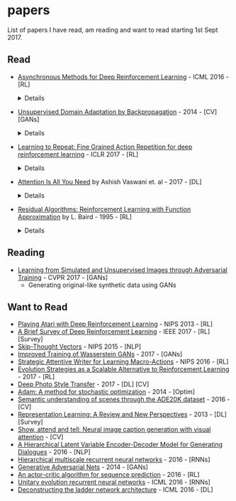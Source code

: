 # papers
List of papers I have read, am reading and want to read starting 1st Sept 2017.

## Read

- [Asynchronous Methods for Deep Reinforcement Learning](https://arxiv.org/pdf/1602.01783.pdf) - ICML 2016 - [RL]

  <details>
  aka A3C. Instead of training on samples from replay memory to decorrelate temporal relations, use multiple agents operating in their own copy the environment using a current global policy. Training becomes more stable. Beats the previous best in half the training time. Train k agents on a single k-core CPU. No communication costs as with [Gorrila](https://arxiv.org/abs/1507.04296). In case of off-policy learning the individual agents can apply different policies which is more explorative and stable. Replay memory can still be used with this to increase data-efficiency.
  </details>

- [Unsupervised Domain Adaptation by Backpropagation](https://arxiv.org/abs/1409.7495) - 2014 - [CV] [GANs]
  <details>
  It's a GAN in disguise. You datasets from 2 domains - 1) labelled synthetic image classes and 2) unlabelled real images. You want to label the images from real domain. Idea: There are three NN modules - G, C and D. Domain invariant features must be learn by network G. Feed the features to their equivalent of a discriminator (D), penalize N if D can predict domain from given features. Also feed the same features to classifier C train it to label the synthetic data. Over time D can't tell the domain, the features learnt are domain-invariant and by the covariate shift assumption network [G --> C] becomes good at classifying unlabelled real images.
  </details>

- [Learning to Repeat: Fine Grained Action Repetition for deep reinforcement learning](https://arxiv.org/pdf/1702.06054.pdf) - ICLR 2017 - [RL]
  <details>
  aka FiGAR. In policy gradient method, instead of just predicting the next action `a` from a set of actions `A` (continuous or discrete) predict a tuple (`a`, `w`) from `A` (actions) and a set of discrete integers `W`. Repeat action `a` for the next `w` time-steps. The intuition is this: in many situations you want to repeat the same action over a long range of time-steps. Decouple the prediction of `a` from `w` prevent the network from blowing up.
  </details>

- [Attention Is All You Need](https://arxiv.org/pdf/1706.03762.pdf) by Ashish Vaswani et. al - 2017 - [DL]
  <details>
  <img src="attention-all.JPG"> <img src="attention-all-multi.JPG"> <p> novelty - 10/10. Fixed number of Attend and Analyse steps == number of stacked Transformer units (6 in the paper). Transformer unit: Consists of 1) an encoder layer 2) a decoder layer. Both layers contain a sub layer for attention and a fully connected sub-layer. The decoder contains and addition masking layer for preventing the decoder from seeing current and future token. Multiple smaller attention heads used instead of single big attention head. Positional information of both input and output sequences are fused into the embeddings before feeding it to the first Transformer layer. After that the order input or output tokens doesn't matter until the next Transformer unit. Positional encoding is cleverly designed to support relative indexing for attention. </p>
  
  </details>
  
- [Residual Algorithms: Reinforcement Learning with Function Approximation](http://www.leemon.com/papers/1995b.pdf) by L. Baird - 1995 - [RL]
  <details>
  TD(0) updates guaranteed to converge for table lookup but not for function approximators. Enter, Residual Gradient updates: Define a loss function E over the Bellman residue (RHS-LHS of Bellman eq.). Do gradient descent on w.r.t to E --> Guaranteed to converge but slow. Slow because the updates go both ways (next_state_action <--> this_state_action). Enter, Residual (delta_w_r) updates: Hit a compromise b/w TD(0) (delta_w_d) and Residual Gradient (delta_w_rg).
  <img src="residual.JPG">
  
  Dotted line is the hyperplane perpendicular to the true gradient w.r.t residue (need to stay left of it for robustness). Mustn't go far from TD(0) update (the direction of fast learning). Idea: take projection of TD(0) update w.r.t dotted line, nudge it slightly to the left.
  
  </details>
  
  
## Reading
- [Learning from Simulated and Unsupervised Images through Adversarial Training](https://arxiv.org/pdf/1612.07828.pdf) - CVPR 2017 - [GANs]
  - Generating original-like synthetic data using GANs

## Want to Read
- [Playing Atari with Deep Reinforcement Learning](https://arxiv.org/abs/1312.5602) - NIPS 2013 - [RL]
- [A Brief Survey of Deep Reinforcement Learning](https://arxiv.org/pdf/1708.05866.pdf) - IEEE 2017 - [RL] [Survey]
- [Skip-Thought Vectors](http://papers.nips.cc/paper/5950-skip-thought-vectors.pdf) - NIPS 2015 - [NLP]
- [Improved Training of Wasserstein GANs](https://arxiv.org/pdf/1704.00028.pdf) - 2017 - [GANs]
- [Strategic Attentive Writer for Learning Macro-Actions](https://arxiv.org/pdf/1606.04695.pdf) - NIPS 2016 - [RL]
- [Evolution Strategies as a Scalable Alternative to Reinforcement Learning](https://arxiv.org/pdf/1703.03864.pdf) - 2017 - [RL]
- [Deep Photo Style Transfer](https://arxiv.org/pdf/1703.07511v1.pdf) - 2017 - [DL] [CV]
- [Adam: A method for stochastic optimization](http://arxiv.org/pdf/1412.6980) - 2014 - [Optim]
- [Semantic understanding of scenes through the ADE20K dataset](https://arxiv.org/pdf/1608.05442) - 2016 - [CV]
- [Representation Learning: A Review and New Perspectives](https://arxiv.org/pdf/1206.5538.pdf) - 2013 - [DL] [Survey]
- [Show, attend and tell: Neural image caption generation with visual attention](https://arxiv.org/pdf/1502.03044.pdf) - [CV]
- [A Hierarchical Latent Variable Encoder-Decoder Model for Generating Dialogues](https://arxiv.org/pdf/1605.06069.pdf) - 2016 - [NLP]
- [Hierarchical multiscale recurrent neural networks](https://arxiv.org/pdf/1609.01704) - 2016 - [RNNs]
- [Generative Adversarial Nets](https://arxiv.org/pdf/1406.2661.pdf) - 2014 - [GANs]
- [An actor-critic algorithm for sequence prediction](https://arxiv.org/pdf/1607.07086) - 2016 - [RL]
- [Unitary evolution recurrent neural networks](http://www.jmlr.org/proceedings/papers/v48/arjovsky16.pdf) - ICML 2016 - [RNNs]
- [Deconstructing the ladder network architecture](http://www.jmlr.org/proceedings/papers/v48/pezeshki16.html) - ICML 2016 - [DL]
